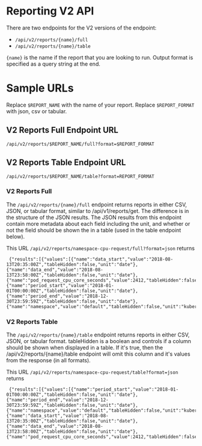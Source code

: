 # Reporting V2 API

There are two endpoints for the V2 versions of the endpoint:

- `/api/v2/reports/{name}/full`
- `/api/v2/reports/{name}/table`

`{name}` is the name if the report that you are looking to run. Output format is specified as a query string at the end.

# Sample URLs

Replace `$REPORT_NAME` with the name of your report.
Replace `$REPORT_FORMAT` with json, csv or tabular.

## V2 Reports Full Endpoint URL

```
/api/v2/reports/$REPORT_NAME/full?format=$REPORT_FORMAT
```

## V2 Reports Table Endpoint URL

```
/api/v2/reports/$REPORT_NAME/table?format=REPORT_FORMAT
```

### V2 Reports Full

The `/api/v2/reports/{name}/full` endpoint returns reports in either CSV, JSON, or tabular format, similar to /api/v1/reports/get. The difference is in the structure of the JSON results. The JSON results from this endpoint contain more metadata about each field including the unit, and whether or not the field should be shown the in a table (used in the table endpoint below).

This URL `/api/v2/reports/namespace-cpu-request/full?format=json` returns

```
 {"results":[{"values":[{"name":"data_start","value":"2018-08-13T20:35:00Z","tableHidden":false,"unit":"date"},{"name":"data_end","value":"2018-08-13T23:58:00Z","tableHidden":false,"unit":"date"},{"name":"pod_request_cpu_core_seconds","value":2412,"tableHidden":false,"unit":"cpu_core_seconds"},{"name":"period_start","value":"2018-01-01T00:00:00Z","tableHidden":false,"unit":"date"},{"name":"period_end","value":"2018-12-30T23:59:59Z","tableHidden":false,"unit":"date"},{"name":"namespace","value":"default","tableHidden":false,"unit":"kubernetes_namespace"}]},
 ```

### V2 Reports Table

 The `/api/v2/reports/{name}/table` endpoint returns reports in either CSV, JSON, or tabular format.  tableHidden is a boolean and controls if a column should be shown when displayed in a table. If it's true, then the /api/v2/reports/{name}/table endpoint will omit this column and it's values from the response (in all formats).

 This URL  `/api/v2/reports/namespace-cpu-request/table?format=json` returns

```
 {"results":[{"values":[{"name":"period_start","value":"2018-01-01T00:00:00Z","tableHidden":false,"unit":"date"},{"name":"period_end","value":"2018-12-30T23:59:59Z","tableHidden":false,"unit":"date"},{"name":"namespace","value":"default","tableHidden":false,"unit":"kubernetes_namespace"},{"name":"data_start","value":"2018-08-13T20:35:00Z","tableHidden":false,"unit":"date"},{"name":"data_end","value":"2018-08-13T23:58:00Z","tableHidden":false,"unit":"date"},{"name":"pod_request_cpu_core_seconds","value":2412,"tableHidden":false,"unit":"cpu_core_seconds"}]},
 ```

